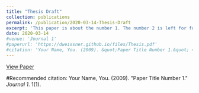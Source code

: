 ```yaml
---
title: "Thesis Draft"
collection: publications
permalink: /publication/2020-03-14-Thesis-Draft
excerpt: 'This paper is about the number 1. The number 2 is left for future work.'
date: 2020-03-14
#venue: 'Journal 1'
#paperurl: 'https://dweissner.github.io/files/Thesis.pdf'
#citation: 'Your Name, You. (2009). &quot;Paper Title Number 1.&quot; <i>Journal 1</i>. 1(1).'
---
```


[View Paper](https://dweissner.github.io/files/Thesis.pdf)

#Recommended citation: Your Name, You. (2009). "Paper Title Number 1." <i>Journal 1</i>. 1(1).